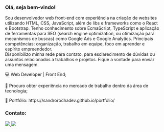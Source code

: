 <h3>Olá, seja bem-vindo!</h3


<p>Sou desenvolvedor web front-end com experiência na criação de websites utilizando HTML, CSS, JavaScript, além de libs e frameworks como o React e Bootstrap. Tenho conhecimento sobre EcmaScript, TypeScript e aplicação de ferramentas para SEO (search engine optimization, ou otimização para mecanismos de buscas) como Google Ads e Google Analytics. Principais competências: organização, trabalho em equipe, foco em aprender e espírito empreendedor.<br/>
Disponibilizo minha rede para contato, para esclarecimento de dúvidas ou assuntos relacionados a trabalhos e projetos. Fique a vontade para enviar uma mensagem.</p>

<p>💻 Web Developer | Front End;<p>
  
<p>🚀 Procuro obter experiência no mercado de trabalho dentro da área de tecnologia;</p>

<p>💼 Portfólio: https://sandrorochadev.github.io/portfolio/


<h3>Contato:</h3>
  
  <a href="https://t.me/sandrorochadev" alt="telegram">
  <img src="https://img.shields.io/badge/Telegram-1C1C1C?style=for-the-badge&logo=telegram&logoColor=0e76a8&link=https://wa.me/message/L4ML656IM56UH1">
  
  <a href="https://www.linkedin.com/in/sandrorochadev" alt="Linkedin">
  <img src="https://img.shields.io/badge/-Linkedin-ffffff?style=for-the-badge&logo=Linkedin&logoColor=0e76a8&link=https://www.linkedin.com/in/sandrorochadev"/></a>
  
  
